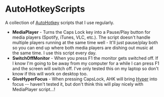 AutoHotkeyScripts
=================

A collection of [AutoHotkey](http://www.autohotkey.com/) scripts that I use regularly.

- **MediaPlayer** - Turns the Caps Lock key into a Pause/Play button for media players (Spotify, iTunes, VLC, etc.). The script doesn't handle multiple players running at the same time well - It'll just pause/play both so you can end up where both media players are dishing out music at the same time. I use this script every day.
- **SwitchOffMonitor** - When you press F1 the monitor gets switched off. If I know I'm going to be away from my computer for a while I can press F1 and the screen will switch off. I've only tested this on my laptop so don't know if this will work on desktop too.
- **GiveHyperFocus** - When pressing CapsLock, AHK will bring [Hyper](https://hyper.is/) into focus -- haven't tested it, but don't think this will play nicely with MediaPlayer script...!
